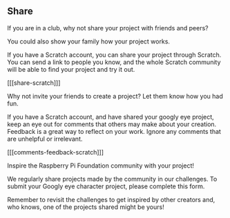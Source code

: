 ## Share

If you are in a club, why not share your project with friends and peers?

You could also show your family how your project works.

If you have a Scratch account, you can share your project through Scratch. You can send a link to people you know, and the whole Scratch community will be able to find your project and try it out.

[[[share-scratch]]]


Why not invite your friends to create a project? Let them know how you had fun.

If you have a Scratch account, and have shared your googly eye project, keep an eye out for comments that others may make about your creation. Feedback is a great way to reflect on your work. Ignore any comments that are unhelpful or irrelevant.

[[[comments-feedback-scratch]]]

Inspire the Raspberry Pi Foundation community with your project!

We regularly share projects made by the community in our challenges. To submit your Googly eye character project, please complete this form.

Remember to revisit the challenges to get inspired by other creators and, who knows, one of the projects shared might be yours!
